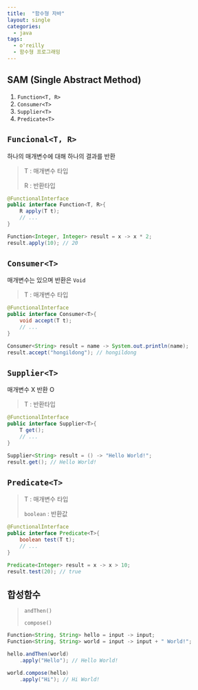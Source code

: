 ```yaml
---
title:  "함수형 자바"
layout: single
categories:
  - java
tags:
  - o'reilly
  - 함수형 프로그래밍
---
```


## SAM (Single Abstract Method)
1. `Function<T, R>`
2. `Consumer<T>`
3. `Supplier<T>`
4. `Predicate<T>`

## `Funcional<T, R>`
하나의 매개변수에 대해 하나의 결과를 반환

> T : 매개변수 타입
>
> R : 반환타입

```java
@FunctionalInterface
public interface Function<T, R>{
    R apply(T t);
    // ...
}

Function<Integer, Integer> result = x -> x * 2;
result.apply(10); // 20
```

## `Consumer<T>`
매개변수는 있으며 반환은 `Void`

> T : 매개변수 타입

```java
@FunctionalInterface
public interface Consumer<T>{
    void accept(T t);
    // ...
}

Consumer<String> result = name -> System.out.println(name);
result.accept("hongildong"); // hongildong
```

## `Supplier<T>`
매개변수 X 반환 O

> T : 반환타입

```java
@FunctionalInterface
public interface Supplier<T>{
    T get();
    // ...
}

Supplier<String> result = () -> "Hello World!";
result.get(); // Hello World!
```

## `Predicate<T>`

> T : 매개변수 타입
>
> `boolean` : 반환값

```java
@FunctionalInterface
public interface Predicate<T>{
    boolean test(T t);
    // ...
}

Predicate<Integer> result = x -> x > 10;
result.test(20); // true
```

## 합성함수

> `andThen()`
> 
> `compose()`

```java
Function<String, String> hello = input -> input;
Function<String, String> world = input -> input + " World!";

hello.andThen(world)
    .apply("Hello"); // Hello World!

world.compose(hello)
    .apply("Hi"); // Hi World!
```
